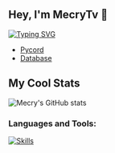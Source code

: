 ## Hey, I'm MecryTv 👋

[![Typing SVG](https://readme-typing-svg.demolab.com?font=Fira+Code&pause=1000&width=435&lines=Discord+Bot+Developer;Using+Python++%5BPycord%5D;Worked+with+Python+%26+databases)](https://git.io/typing-svg)

- [Pycord](https://github.com/Pycord-Development/pycord)
- [Database](https://github.com/omnilib/aiosqlite)

## My Cool Stats
![Mecry's GitHub stats](https://github-readme-stats.vercel.app/api?username=mecrytv&show_icons=true&theme=cobalt)

### Languages and Tools:

[![Skills](https://skillicons.dev/icons?i=py,sqlite,photoshop,aftereffects,premiere,Illustrator,discord,github,blender,linux)](https://github.com/MecryTv)

          

